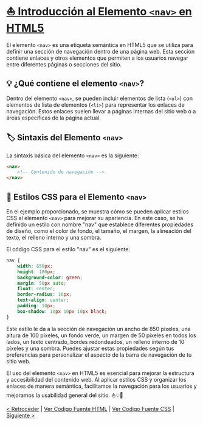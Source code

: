 # [⛵ Introducción al Elemento `<nav>` en HTML5](https://github.com/YonRasgg/Curso-de-Python-Desde-Cero/blob/main/14.%20HTML%205/Index.html)

El elemento `<nav>` es una etiqueta semántica en HTML5 que se utiliza para definir una sección de navegación dentro de una página web. Esta sección contiene enlaces y otros elementos que permiten a los usuarios navegar entre diferentes páginas o secciones del sitio.

## 💡 ¿Qué contiene el elemento `<nav>`?

Dentro del elemento `<nav>`, se pueden incluir elementos de lista (`<ul>`) con elementos de lista de elementos (`<li>`) para representar los enlaces de navegación. Estos enlaces suelen llevar a páginas internas del sitio web o a áreas específicas de la página actual.

## 🏷️ Sintaxis del Elemento `<nav>`

La sintaxis básica del elemento `<nav>` es la siguiente:

```html
<nav>
    <!-- Contenido de navegación -->
</nav>
```

## 🔗 Estilos CSS para el Elemento `<nav>`

En el ejemplo proporcionado, se muestra cómo se pueden aplicar estilos CSS al elemento `<nav>` para mejorar su apariencia. En este caso, se ha definido un estilo con nombre "nav" que establece diferentes propiedades de diseño, como el color de fondo, el tamaño, el margen, la alineación del texto, el relleno interno y una sombra.

El código CSS para el estilo "nav" es el siguiente:

```css
nav {
    width: 850px;
    height: 100px;
    background-color: green;
    margin: 50px auto;
    float: center;
    border-radius: 10px;
    text-align: center;
    padding: 10px;
    box-shadow: 10px 10px 10px black;
}
```

Este estilo le da a la sección de navegación un ancho de 850 píxeles, una altura de 100 píxeles, un fondo verde, un margen de 50 píxeles en todos los lados, un texto centrado, bordes redondeados, un relleno interno de 10 píxeles y una sombra. Puedes ajustar estas propiedades según tus preferencias para personalizar el aspecto de la barra de navegación de tu sitio web.

El uso del elemento `<nav>` en HTML5 es esencial para mejorar la estructura y accesibilidad del contenido web. Al aplicar estilos CSS y organizar los enlaces de manera semántica, facilitamos la navegación para los usuarios y mejoramos la usabilidad general del sitio. ⛵💡🔗

[< Retroceder](https://github.com/YonRasgg/Curso-de-Python-Desde-Cero/blob/main/14.%20HTML%205/2.Main.md) | [Ver Codigo Fuente HTML](https://github.com/YonRasgg/Curso-de-Python-Desde-Cero/blob/main/14.%20HTML%205/Index.html) | [Ver Codigo Fuente CSS](https://github.com/YonRasgg/Curso-de-Python-Desde-Cero/blob/main/14.%20HTML%205/Style.css) | [Siguiente >](https://github.com/YonRasgg/Curso-de-Python-Desde-Cero/blob/main/14.%20HTML%205/4.ArticleSection.md)
